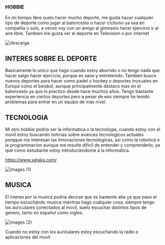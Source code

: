 ### HOBBIE
En mi tiempo libre suelo hacer mucho deporte, me gusta hacer cualquier tipo de deporte como jugar al baloncesto o hacer ciclismo ya sea en compañia o solo, a veces voy con un amigo al gimnasio hacer ejercicio o al aire libre.
Tambien me gusta ver el deporte en Television o por internet 

![descarga](https://user-images.githubusercontent.com/71392489/93895225-e2c27700-fcef-11ea-8ce5-89ffb6c0a495.jpeg)

## INTERES SOBRE EL DEPORTE 
Basicamente lo unico que hago cuando estoy aburrido o no tengo nada que hacer salgo hacer ejercicio, porque es sano 
y entretenido.
Tambien busco nuevos deportes para hacer como padel o hockey o deportes inusuales en Europa como el beisbol, aunque principalmente destaco mas en el baloncesto ya que lo practico desde hace muchos años.
Tengo bastante experiencia en ciertos deportes pero a pesar de eso siempre he tenido problemas para entrar en un equipo de mas nivel.  

## TECNOLOGIA 
Mi otro hobbie podria ser la informatica o la tecnologia, cuando estoy con el movil estoy buscando noticias sobre avances tecnologicos actuales porqque me interesan las innovaciones tecnologicas, asi como la robotica  o la programmacion aunque me resulte dificil de entender y comprenderlo, ya que como estudiante estoy introduciendome a la informatica. 

https://www.xataka.com/

![images (1)](https://user-images.githubusercontent.com/71392489/93897859-de4b8d80-fcf2-11ea-9f2f-6e12970ed12a.jpeg)

## MUSICA 
El interes por la musica podria decirse que es bastente alta ya que paso el tiempo escuchando musica mientras hago cualquier cosa, siempre tengo los auriculares conectados al movil, suelo escuchar distintos tipos de genero, tanto en español como ingles.

![images (2)](https://user-images.githubusercontent.com/71392489/93903119-94fe3c80-fcf8-11ea-8cfb-f8117510231c.jpeg)

Cuando no estoy con los auriculares estoy escuchando la radio o aplicaciones del movil 
